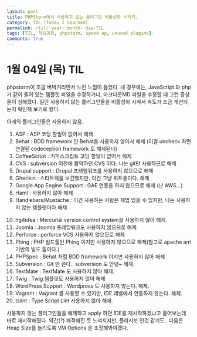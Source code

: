 ```yaml
---
layout: post
title: PHPStorm에서 사용하지 않는 플러그인 비활성화 시키기.
category: TIL (Today I Learned)
permalink: /til/:year-:month-:day-TIL
tags: [TIL, 학습과정, phpstorm, speed up, unused plugins]
comments: true
---
```


# 1월 04일 (목) TIL

phpstorm이 조금 버벅거리면서 느린 느낌이 들었다. 내 경우에는, JavaScript 와 php 가 같이 들어 있는 템플릿 파일을 수정하거나, 마크다운MD 파일을 수정할 때 그런 증상들이 심해졌다.
일단 사용하지 않는 플러그인들을 비활성화 시켜서 속도가 조금 개선되는지 확인해 보기로 했다.

아래의 플러그인들은 사용하지 않음.

1. ASP : ASP 코딩 할일이 없어서 해제
2. Behat : BDD framework 인 Behat을 사용하지 않아서 해제
 (이걸 uncheck 하면 연결된 codeception framework 도 해제된다)
3. CoffeeScript : 커피스크립트 코딩 할일이 없어서 해제
4. CVS : subversion 이전에 활약하던 CVS 이다. 나는 git만 사용하므로 해제
5. Drupal support : Drupal 프레임워크를 사용하지 않으므로 해제
6. Gherikin  : 스타트랙을 보긴했지만. 이건 그냥 위트용이다. 해제
7. Google App Engine Support : GAE 연동을 하지 않으므로 해제 (난 AWS...)
8. Haml : 사용하지 않아 해제
9. Handlebars/Mustache : 이건 사용하는 사람은 제법 있을 수 있지만, 나는 사용하지 않는 템플릿이라 해제
<!--more-->
10. hg4idea : Mercurial version control system을 사용하지 않아 해제.
11. Joomla : Joomla 프레임워크도 사용하지 않으므로 해제
12. Perforce : perforce VCS 사용하지 않으므로 해제
13. Phing : PHP 빌드툴인 Phing 이지만 사용하지 않으므로 해제(참고로 apache ant 기반의 빌드 툴이다.)
14. PHPSpec : Behat 처럼 BDD framework 이지만 사용하지 않아 해제
15. Subversion : Git 만 쓴다.. subversion 도 안녕~ 해제.
16. TextMate : TextMate 도 사용하지 않아 해제.
17. Twig : Twig 템플릿도 사용하지 않아 해제
18. WordPress Support : Wordpress 도 사용하지 않는다. 해제.
19. Vagrant : Vagrant 를 사용할 수 있지만, IDE 레벨에서 연동하지 않는다. 해제.
20. tslint : Type Script Lint 사용하지 않아 해제.

사용하지 않는 플러그인들을 해제하고 apply 하면 IDE를 재시작하겠냐고 물어보는데 바로 재시작해줬다.
약간(?) 쾌적해진 듯 느껴지지만, 플라시보 인것 같기도.. 다음은 Heap Size를 늘리도록 VM Options 을 조정해봐야겠다.
